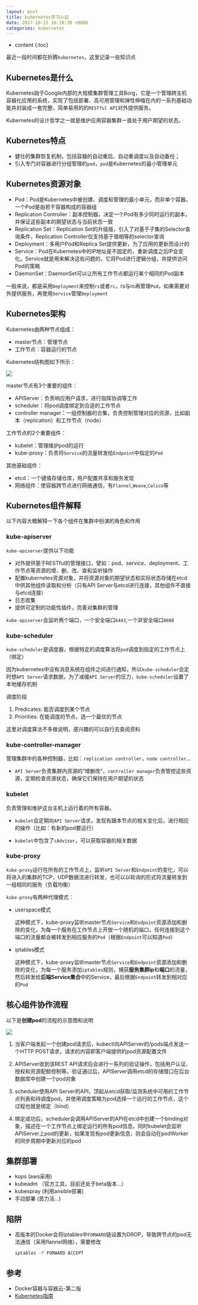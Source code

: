 ```yaml
---
layout: post
title: kubernetes学习小记
date: 2017-10-15 16:10:30 +0800
categories: kubernetes
---
```


* content
{:toc}

最近一段时间都在折腾`kubernetes`，这里记录一些知识点




## Kubernetes是什么

Kubernetes始于Google内部的大规模集群管理工具Borg，它是一个管理跨主机容器化应用的系统，实现了包括部署、高可用管理和弹性伸缩在内的一系列基础功能并封装成一套完整、简单易用的的`RESTful API`对外提供服务。

Kubernetes的设计哲学之一就是维护应用容器集群一直处于用户期望的状态。

## Kubernetes特点

- 健壮的集群恢复机制，包括容器的自动重启、自动重调度以及自动备份；
- 引入专门对容器进行分组管理的`pod`，`pod`是Kubernetes的最小管理单元

## Kubernetes资源对象

- Pod：Pod是Kubernetes中被创建、调度和管理的最小单元，而非单个容器。一个Pod是由若干容器构成的容器组
- Replication Controller：副本控制器，决定一个Pod有多少同时运行的副本，并保证这些副本的期望状态与当前状态一致
- Replication Set：Replication Set的升级版，引入了对基于子集的Selector查询条件，Replication Controller仅支持基于值相等的selector查询
- Deployment：多用户Pod和Replica Set提供更新，为了应用的更新而设计的
- Service：Pod在Kubernetes中的IP地址是不固定的，重新调度之后IP会变化。Service就是用来解决这些问题的，它将Pod进行逻辑分组，并提供访问Pod的策略
- DaemonSet：DaemonSet可以让所有工作节点都运行某个相同的Pod副本

一般来说，都是采用`Deployment`来控制`rs`或者`rc`，rs与rc再管理`Pod`，如果需要对外提供服务，再使用`Service`管理`Deployment`

## Kubernetes架构

Kubernetes由两种节点组成：

- master节点：管理节点
- 工作节点：容器运行的节点

Kubernetes结构图如下所示：

![](https://ws1.sinaimg.cn/large/9bbe7ebdgy1fjjjl26y8ej20ru0ku76t.jpg)

master节点有3个重要的组件：

- APIServer：负责响应用户请求，进行指挥协调等工作
- scheduler：将pod调度绑定到合适的工作节点
- controller manager：一组控制器的合集，负责控制管理对应的资源，比如副本（replication）和工作节点（node）

工作节点的2个重要组件：

- kubelet：管理维护pod的运行
- kube-proxy：负责将`Service`的流量转发给`Endpoint`中指定的`Pod`

其他基础组件：

- etcd：一个键值存储仓库，用户配置共享和服务发现
- 网络组件：使容器跨节点进行网络通信，有`Flannel`,`Weave`,`Calico`等

## Kubernetes组件解释

以下内容大概解释一下各个组件在集群中扮演的角色和作用

### kube-apiserver

`kube-apiserver`提供以下功能

- 对外提供基于RESTful的管理接口，譬如：pod、service、deployment、工作节点等资源的增、删、改、查和监听操作
- 配置kubernetes资源对象，并将资源对象的期望状态和实际状态存储在etcd中供其他组件读取和分析（只有API Server与etcd进行连接，其他组件不直接与etcd连接）
- 日志收集
- 提供可定制的功能性插件，完善对集群的管理

`kube-apiserver`会监听两个端口，一个安全端口`6443`,一个非安全端口`8080`

### kube-scheduler

`kube-scheduler`是调度器，根据特定的调度算法将`pod`调度到指定的工作节点上（绑定）

因为kubernetes中没有消息系统在组件之间进行通知，所以`kube-scheduler`会定时想`API Server`请求数据，为了减缓`API Server`的压力，`kube-scheduler`设置了本地缓存机制

调度阶段

1. Predicates: 能否调度到某个节点
1. Priorities: 在能调度的节点，选一个最优的节点

这里对调度算法不多做说明，感兴趣的可以自行去查阅资料

### kube-controller-manager

管理集群中的各种控制器，比如：`replication controller`，`node controller`...

- `API Server`负责集群内资源的“增删改”，`controller manager`负责管控这些资源，定期检查资源状态，确保它们保持在用户期望的状态

### kubelet

负责管理和维护这台主机上运行着的所有容器。

- `kubelet`会定期向`API Server`请求，发现有跟本节点的相关变化后，进行相应的操作（比如：有新的pod要运行）

- `kubelet`中包含了`cAdvisor`，可以获取容器的相关数据

### kube-proxy

`kube-proxy`运行在所有的工作节点上，监听`API Server`和`Endpoint`的变化，可以将进入的集群的TCP，UDP数据流进行转发，也可以以轮询的形式将流量转发到一组相同的服务（负载均衡）

`kube-proxy`有两种代理模式：

- userspace模式

    这种模式下，kube-proxy监听master节点`Service`和`Endpoint`资源添加和删除的变化，为每一个服务在工作节点上开放一个随机的端口，任何连接到这个端口的流量都会被转发到相应服务的`Pod`（根据`Endpoint`可以知道`Pod`）

- iptables模式

    这种模式下，kube-proxy监听master节点`Service`和`Endpoint`资源添加和删除的变化，为每一个服务添加`iptables`规则，捕获**服务集群ip**和**端口**的流量，然后转发给**后端Service集合**中的Service，最后根据`Endpoint`转发到相对应的`Pod`

## 核心组件协作流程

以下是**创建pod**的流程的示意图和说明

![](https://ws1.sinaimg.cn/large/9bbe7ebdgy1fki80kzjl6j20kv0abjs7.jpg)

1. 当客户端发起一个创建pod请求后，kubectl向APIServer的/pods端点发送一个HTTP POST请求，请求的内容即客户端提供的pod资源配置文件

1. APIServer收到该REST API请求后会进行一系列的验证操作，包括用户认证、授权和资源配额控制等。验证通过后，APIServer调用etcd的存储借口在后台数据库中创建一个pod对象

1. scheduler使用API Server的API，顶起从etcd获取/监测系统中可用的工作节点列表和待调度pod，并使用调度策略为pod选择一个运行的工作节点，这个过程也就是绑定（bind）

1. 绑定成功后，scheduler会调用APIServer的API在etcd中创建一个binding对象，描述在一个工作节点上绑定运行的所有pod信息。同时kubelet会监听APIServer上pod的更新，如果发现有pod更新信息，则会自动在podWorker的同步周期中更新对应的pod

## 集群部署

- kops (aws采用)
- kubeadm （官方工具，目前还处于beta版本...）
- kubespray (利用ansible部署)
- 手动部署 (苦力活...)

## 陷阱

- 高版本的Docker会将iptables中`FORWARD`链设置为DROP，导致跨节点的pod无法通信（采用flannel网络），需要修改
    ```bash
    iptables -P FORWARD ACCEPT
    ```

## 参考

- Docker容器与容器云-第二版
- [Kubernetes指南](https://feisky.gitbooks.io/kubernetes/)